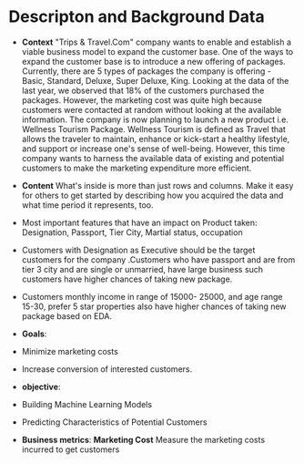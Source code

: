 # Descripton and Background Data

- **Context**
"Trips & Travel.Com" company wants to enable and establish a viable business model to expand the customer base. One of the ways to expand the customer base is to introduce a new offering of packages. Currently, there are 5 types of packages the company is offering - Basic, Standard, Deluxe, Super Deluxe, King. Looking at the data of the last year, we observed that 18% of the customers purchased the packages. However, the marketing cost was quite high because customers were contacted at random without looking at the available information. The company is now planning to launch a new product i.e. Wellness Tourism Package. Wellness Tourism is defined as Travel that allows the traveler to maintain, enhance or kick-start a healthy lifestyle, and support or increase one's sense of well-being. However, this time company wants to harness the available data of existing and potential customers to make the marketing expenditure more efficient.

- **Content**
What's inside is more than just rows and columns. Make it easy for others to get started by describing how you acquired the data and what time period it represents, too.
- Most important features that have an impact on Product taken: Designation, Passport, Tier City, Martial status, occupation
- Customers with Designation as Executive should be the target customers for the company .Customers who have passport and are from tier 3 city and are single or unmarried, have large business such customers have higher chances of taking new package.
- Customers monthly income in range of 15000- 25000, and age range 15-30, prefer 5 star properties also have higher chances of taking new package based on EDA.

- **Goals**:
- Minimize marketing costs
- Increase conversion of interested customers.

- **objective**:
- Building Machine Learning Models
- Predicting Characteristics of Potential Customers

- **Business metrics**:
**Marketing Cost** Measure the marketing costs incurred to get customers
